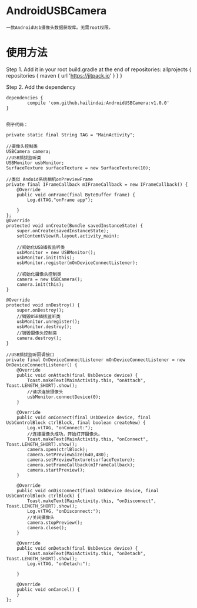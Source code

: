 # AndroidUSBCamera

	一款AndroidUsb摄像头数据获取库。无需root权限。


# 使用方法

Step 1. Add it in your root build.gradle at the end of repositories:
	allprojects {
		repositories {
			maven { url 'https://jitpack.io' }
		}
	}

Step 2. Add the dependency

	dependencies {
	        compile 'com.github.hailindai:AndroidUSBCamera:v1.0.0'
	}


	例子代码：

    private static final String TAG = "MainActivity";

    //摄像头控制类
    USBCamera camera;
    //USB插拔监听类
    USBMonitor usbMonitor;
    SurfaceTexture surfaceTexture = new SurfaceTexture(10);

    //类似 Andoid系统相机onPreviewFrame
    private final IFrameCallback mIFrameCallback = new IFrameCallback() {
        @Override
        public void onFrame(final ByteBuffer frame) {
            Log.d(TAG,"onFrame app");

        }
    };
    @Override
    protected void onCreate(Bundle savedInstanceState) {
        super.onCreate(savedInstanceState);
        setContentView(R.layout.activity_main);

        //初始化USB插拔监听类
        usbMonitor = new USBMonitor();
        usbMonitor.init(this);
        usbMonitor.register(mOnDeviceConnectListener);

        //初始化摄像头控制类
        camera = new USBCamera();
        camera.init(this);
    }

    @Override
    protected void onDestroy() {
        super.onDestroy();
        //销毁USB插拔监听类
        usbMonitor.unregister();
        usbMonitor.destroy();
        //销毁摄像头控制类
        camera.destroy();
    }

    //USB插拔监听回调接口
    private final OnDeviceConnectListener mOnDeviceConnectListener = new OnDeviceConnectListener() {
        @Override
        public void onAttach(final UsbDevice device) {
            Toast.makeText(MainActivity.this, "onAttach", Toast.LENGTH_SHORT).show();
            //请求连接摄像头
            usbMonitor.connectDevice(0);
        }

        @Override
        public void onConnect(final UsbDevice device, final UsbControlBlock ctrlBlock, final boolean createNew) {
            Log.v(TAG, "onConnect:");
            //连接摄像头成功，开始打开摄像头。
            Toast.makeText(MainActivity.this, "onConnect", Toast.LENGTH_SHORT).show();
            camera.open(ctrlBlock);
            camera.setPreviewSize(640,480);
            camera.setPreviewTexture(surfaceTexture);
            camera.setFrameCallback(mIFrameCallback);
            camera.startPreview();
        }

        @Override
        public void onDisconnect(final UsbDevice device, final UsbControlBlock ctrlBlock) {
            Toast.makeText(MainActivity.this, "onDisconnect", Toast.LENGTH_SHORT).show();
            Log.v(TAG, "onDisconnect:");
            //关闭摄像头
            camera.stopPreview();
            camera.close();
        }

        @Override
        public void onDetach(final UsbDevice device) {
            Toast.makeText(MainActivity.this, "onDetach", Toast.LENGTH_SHORT).show();
            Log.v(TAG, "onDetach:");

        }

        @Override
        public void onCancel() {
        }
    };
